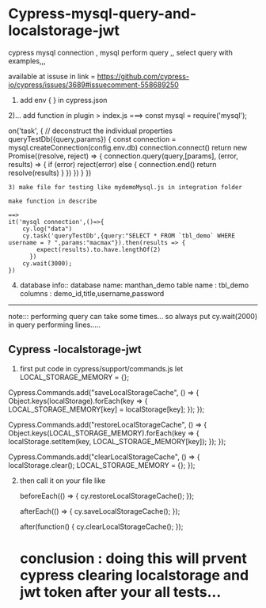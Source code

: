 # Cypress-mysql-query-and-localstorage-jwt
cypress mysql connection , mysql perform query ,, select query with examples,,,

available at issuse in link = https://github.com/cypress-io/cypress/issues/3689#issuecomment-558689250

1) add env { } in cypress.json

2)... add function in plugin > index.js
===> 
const mysql = require('mysql');

on('task', {
    // deconstruct the individual properties
    queryTestDb({query,params}) {
      const connection = mysql.createConnection(config.env.db)
      connection.connect()
      return new Promise((resolve, reject) => {
        connection.query(query,[params], (error, results) => {
          if (error) reject(error)
          else {
            connection.end()
            return resolve(results)
          }
        })
      })
    }
    })
    
    
    3) make file for testing like mydemoMysql.js in integration folder
    
    make function in describe
   
    ==>
    it('mysql connection',()=>{
        cy.log("data")
        cy.task('queryTestDb',{query:"SELECT * FROM `tbl_demo` WHERE username = ? ",params:"macmax"}).then(results => {
            expect(results).to.have.lengthOf(2)
          })
        cy.wait(3000);
    })
 
 4) database info::
 database name: manthan_demo
 table name : tbl_demo
 columns : demo_id,title,username,password
 ------------------------------------------------------------------
 
note::: performing query can take some times... so always put cy.wait(2000) in query performing lines.....
    
    

## Cypress -localstorage-jwt 

1) first put code in cypress/support/commands.js
let LOCAL_STORAGE_MEMORY = {};

Cypress.Commands.add("saveLocalStorageCache", () => {
  Object.keys(localStorage).forEach(key => {
    LOCAL_STORAGE_MEMORY[key] = localStorage[key];
  });
});

Cypress.Commands.add("restoreLocalStorageCache", () => {
  Object.keys(LOCAL_STORAGE_MEMORY).forEach(key => {
    localStorage.setItem(key, LOCAL_STORAGE_MEMORY[key]);
  });
});

Cypress.Commands.add("clearLocalStorageCache", () => {
    localStorage.clear();
    LOCAL_STORAGE_MEMORY = {};
});

2) then call it on your file like

    beforeEach(() => {
        cy.restoreLocalStorageCache();
    });
    
    afterEach(() => {
        cy.saveLocalStorageCache();
    });
    
    after(function() {
        cy.clearLocalStorageCache();
    });
    
    # conclusion : doing this will prvent cypress clearing localstorage and jwt token after your all tests...



